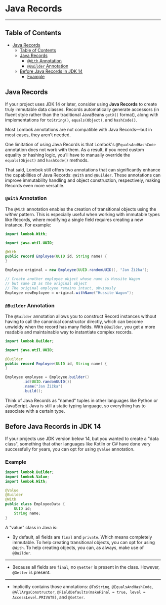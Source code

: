 # Java Records

---

## Table of Contents

<!-- TOC -->
* [Java Records](#java-records)
  * [Table of Contents](#table-of-contents)
  * [Java Records](#java-records-1)
    * [`@With` Annotation](#with-annotation)
    * [`@Builder` Annotation](#builder-annotation)
  * [Before Java Records in JDK 14](#before-java-records-in-jdk-14)
    * [Example](#example)
<!-- TOC -->

## Java Records

If your project uses JDK 14 or later, consider using **Java Records** to create truly immutable data classes. Records
automatically generate accessors (in fluent style rather than the traditional JavaBeans `getX()` format), along with
implementations for `toString()`, `equals(Object)`, and `hashCode()`.

Most Lombok annotations are not compatible with Java Records—but in most cases, they aren't needed.

One limitation of using Java Records is that Lombok's `@EqualsAndHashCode` annotation does not work with them. As a
result, if you need custom equality or hashing logic, you'll have to manually override the `equals(Object)` and
`hashCode()` methods.

That said, Lombok still offers two annotations that can significantly enhance the capabilities of Java Records: `@With`
and `@Builder`. These annotations can improve immutability handling and object construction, respectively, making
Records even more versatile.

### `@With` Annotation

The `@With` annotation enables the creation of transitional objects using the *wither* pattern. This is especially
useful when working with immutable types like Records, where modifying a single field requires creating a new instance.
For example:

```java
import lombok.With;

import java.util.UUID;

@With
public record Employee(UUID id, String name) {
}

Employee original = new Employee(UUID.randomUUID(), "Jan Žižka");

// Create another employee object whose name is Hussite Wagon
// but same ID as the original object
// The original employee remains intact, obviously
Employee newEmployee = original.withName("Hussite Wagon");
```

### `@Builder` Annotation

The `@Builder` annotation allows you to construct Record instances without having to call the canonical constructor
directly, which can become unwieldy when the record has many fields. With `@Builder`, you get a more readable and
maintainable way to instantiate complex records.

```java
import lombok.Builder;

import java.util.UUID;

@Builder
public record Employee(UUID id, String name) {
}

Employee employee = Employee.builder()
        .id(UUID.randomUUID())
        .name("Jan Žižka")
        .build();

```

Think of Java Records as "named" tuples in other languages like Python or JavaScript. Java is still a static typing
language, so everything has to associate with a certain type.

## Before Java Records in JDK 14

If your projects use JDK version below 14, but you wanted to create a "data class", something that other languages like
Kotlin or C# have done very successfully for years, you can opt for using `@Value` annotation.

### Example

```java
import lombok.Builder;
import lombok.Value;
import lombok.With;

@Value
@Builder
@With
public class EmployeeData {
    UUID id;
    String name;
}
```

A "value" class in Java is:

* By default, all fields are `final` and `private`. Which means completely immutable. To help creating transitional
  objects, you can opt for using `@With`. To help creating objects, you can, as always, make use of `@Builder`.

---

* Because all fields are `final`, no `@Setter` is present in the class. However, `@Getter` is present.

---

* Implicitly contains those annotations: `@ToString`, `@EqualsAndHashCode`, `@AllArgsConstructor`,
  `@FieldDefaults(makeFinal = true, level = AccessLevel.PRIVATE)`, and `@Getter`.